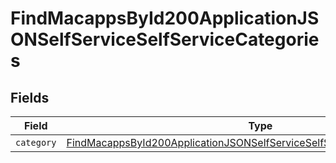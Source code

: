 # FindMacappsById200ApplicationJSONSelfServiceSelfServiceCategories


## Fields

| Field                                                                                                                                                                             | Type                                                                                                                                                                              | Required                                                                                                                                                                          | Description                                                                                                                                                                       |
| --------------------------------------------------------------------------------------------------------------------------------------------------------------------------------- | --------------------------------------------------------------------------------------------------------------------------------------------------------------------------------- | --------------------------------------------------------------------------------------------------------------------------------------------------------------------------------- | --------------------------------------------------------------------------------------------------------------------------------------------------------------------------------- |
| `category`                                                                                                                                                                        | [FindMacappsById200ApplicationJSONSelfServiceSelfServiceCategoriesCategory](../../models/operations/findmacappsbyid200applicationjsonselfserviceselfservicecategoriescategory.md) | :heavy_minus_sign:                                                                                                                                                                | N/A                                                                                                                                                                               |